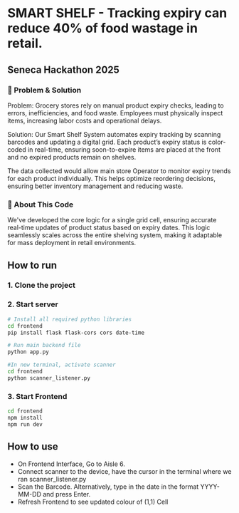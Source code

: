 # SMART SHELF - Tracking expiry can reduce 40% of food wastage in retail.
## Seneca Hackathon 2025
### 🛒 Problem & Solution
Problem: Grocery stores rely on manual product expiry checks, leading to errors, inefficiencies, and food waste. Employees must physically inspect items, increasing labor costs and operational delays.

Solution: Our Smart Shelf System automates expiry tracking by scanning barcodes and updating a digital grid. Each product’s expiry status is color-coded in real-time, ensuring soon-to-expire items are placed at the front and no expired products remain on shelves.

The data collected would allow main store Operator to monitor expiry trends for each product individually. This helps optimize reordering decisions, ensuring better inventory management and reducing waste. 

### 📌 About This Code
We've developed the core logic for a single grid cell, ensuring accurate real-time updates of product status based on expiry dates. This logic seamlessly scales across the entire shelving system, making it adaptable for mass deployment in retail environments.

## How to run
### 1. Clone the project
### 2. Start server
```sh
# Install all required python libraries
cd frontend
pip install flask flask-cors cors date-time
```
```sh
# Run main backend file
python app.py
```
```sh
#In new terminal, activate scanner
cd frontend
python scanner_listener.py
```
### 3. Start Frontend
```sh
cd frontend
npm install
npm run dev
```
## How to use
* On Frontend Interface, Go to Aisle 6.
* Connect scanner to the device, have the cursor in the terminal where we ran scanner_listener.py
* Scan the Barcode. Alternatively, type in the date in the format YYYY-MM-DD and press Enter.
* Refresh Frontend to see updated colour of (1,1) Cell 

